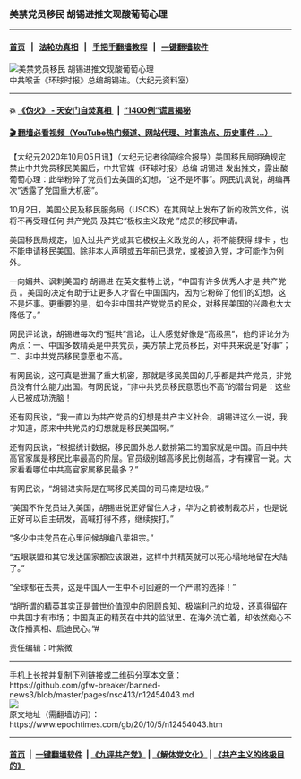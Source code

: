 ### 美禁党员移民 胡锡进推文现酸葡萄心理
------------------------

#### [首页](https://github.com/gfw-breaker/banned-news3/blob/master/README.md) &nbsp;&nbsp;|&nbsp;&nbsp; [法轮功真相](https://github.com/begood0513/basic/blob/master/README.md)  &nbsp;&nbsp;|&nbsp;&nbsp; [手把手翻墙教程](https://github.com/gfw-breaker/guides/wiki)  &nbsp;&nbsp;|&nbsp;&nbsp; [一键翻墙软件](https://github.com/gfw-breaker/nogfw/blob/master/README.md)  



<div><img alt="美禁党员移民 胡锡进推文现酸葡萄心理" class="attachment-djy_600_400 size-djy_600_400 wp-post-image" src="https://i.epochtimes.com/assets/uploads/2020/09/8db6f1131da18ea035f8f4d4f7300eae-600x400.jpg"/>
<div class="caption">
 中共喉舌《环球时报》总编胡锡进。（大纪元资料室）
</div></div><hr/>

#### 💥 [《伪火》 - 天安门自焚真相 ](http://158.247.195.190:10000/videos/blog/weihuo.html)&nbsp; |&nbsp; [“1400例”谎言揭秘  ](http://158.247.195.190:10000/videos/blog/jiexi1400.html)

#### [ 🎬  翻墙必看视频（YouTube热门频道、网站代理、时事热点、历史事件 ...）](https://github.com/gfw-breaker/links/blob/master/banned.md)

<div><p>
 【大纪元2020年10月05日讯】（大纪元记者徐简综合报导）美国移民局明确规定禁止中共党员移民美国后，中共官媒《环球时报》总编
 <ok href="https://www.epochtimes.com/gb/tag/%E8%83%A1%E9%94%A1%E8%BF%9B.html">
  胡锡进
 </ok>
 发出推文，露出酸葡萄心理：此举粉碎了党员们去美国的幻想，“这不是坏事”。网民讥讽说，胡编再次“透露了党国重大机密”。
</p>
<p>
 10月2日，美国公民及移民服务局（USCIS）在其网站上发布了新的政策文件，说将不再受理任何
 <ok href="https://www.epochtimes.com/gb/tag/%E5%85%B1%E4%BA%A7%E5%85%9A%E5%91%98.html">
  共产党员
 </ok>
 及其它“极权主义政党 ”成员的移民申请。
</p>
<p>
 美国移民局规定，加入过共产党或其它极权主义政党的人，将不能获得
 <ok href="https://www.epochtimes.com/gb/tag/%E7%BB%BF%E5%8D%A1.html">
  绿卡
 </ok>
 ，也不能申请移民美国。除非本人声明或五年前已退党，或被迫入党，才可能作为例外。
</p>
<p>
 一向媚共、讽刺美国的
 <ok href="https://www.epochtimes.com/gb/tag/%E8%83%A1%E9%94%A1%E8%BF%9B.html">
  胡锡进
 </ok>
 在英文推特上说，“中国有许多优秀人才是
 <ok href="https://www.epochtimes.com/gb/tag/%E5%85%B1%E4%BA%A7%E5%85%9A%E5%91%98.html">
  共产党员
 </ok>
 。美国的决定有助于让更多人才留在中国国内，因为它粉碎了他们的幻想，这不是坏事。更重要的是，如今非中国共产党党员的民众，对移民美国的兴趣也大大降低了。”
</p>
<p>
 网民评论说，胡锡进每次的“挺共”言论，让人感觉好像是“高级黑”，他的评论分为两点：一、中国多数精英是中共党员，美方禁止党员移民，对中共来说是“好事”；二、非中共党员移民意愿也不高。
</p>
<p>
 有网民说，这可真是泄漏了重大机密，那就是移民美国的几乎都是共产党员，非党员没有什么能力出国。有网民说，“非中共党员移民意愿也不高”的潜台词是：这些人已被成功洗脑！
</p>
<p>
 还有网民说，“我一直以为共产党员的幻想是共产主义社会，胡锡进这么一说，我才知道，原来中共党员的幻想就是移民美国啊。”
</p>
<p>
 还有网民说，“根据统计数据，移民国外总人数排第二的国家就是中国。而且中共高官家属是移民比率最高的阶层。官员级别越高移民比例越高，才有裸官一说。大家看看哪位中共高官家属移民最多？”
</p>
<p>
 有网民说，“胡锡进实际是在骂移民美国的司马南是垃圾。”
</p>
<p>
 “美国不许党员进入美国，胡锡进说正好留住人才，华为之前被制裁芯片，也是说正好可以自主研发，高喊打得不疼，继续挨打。”
</p>
<p>
 “多少中共党员在心里问候胡编八辈祖宗。”
</p>
<p>
 “五眼联盟和其它发达国家都应该跟进，这样中共精英就可以死心塌地地留在大陆了。”
</p>
<p>
 “全球都在去共，这是中国人一生中不可回避的一个严肃的选择！”
</p>
<p>
 “胡所谓的精英其实正是普世价值观中的罔顾良知、极端利己的垃圾，还真得留在中共国才有市场；中国真正的精英在中共的监狱里、在海外流亡着，却依然痴心不改传播真相、启迪民心。”#
</p>
<p>
 责任编辑：叶紫微
</p>
</div>
<hr/>
手机上长按并复制下列链接或二维码分享本文章：<br/>
https://github.com/gfw-breaker/banned-news3/blob/master/pages/nsc413/n12454043.md <br/>
<a href='https://github.com/gfw-breaker/banned-news3/blob/master/pages/nsc413/n12454043.md'><img src='https://github.com/gfw-breaker/banned-news3/blob/master/pages/nsc413/n12454043.md.png'/></a> <br/>
原文地址（需翻墙访问）：https://www.epochtimes.com/gb/20/10/5/n12454043.htm


------------------------
#### [首页](https://github.com/gfw-breaker/banned-news3/blob/master/README.md) &nbsp;|&nbsp; [一键翻墙软件](https://github.com/gfw-breaker/nogfw/blob/master/README.md) &nbsp;| [《九评共产党》](https://github.com/gfw-breaker/9ping.md/blob/master/README.md#九评之一评共产党是什么) | [《解体党文化》](https://github.com/gfw-breaker/jtdwh.md/blob/master/README.md) | [《共产主义的终极目的》](https://github.com/gfw-breaker/gczydzjmd.md/blob/master/README.md)


<img src='http://gfw-breaker.win/banned-news3/pages/nsc413/n12454043.md' width='0px' height='0px'/>